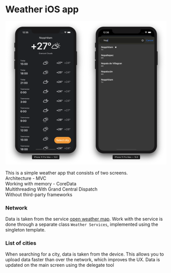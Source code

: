 # Weather iOS app
<img src="images/weather_app_main_screen.png" width="50%" height="50%"><img src="images/weather_app_cities_screen.png" width="50%" height="50%">

This is a simple weather app that consists of two screens.  
Architecture - MVC  
Working with memory - CoreData  
Multithreading With Grand Central Dispatch  
Without third-party frameworks

### Network
Data is taken from the service [open weather map](https://openweathermap.org). Work with the service is done through a separate class `Weather Services`, implemented using the singleton template.

### List of cities
When searching for a city, data is taken from the device. This allows you to upload data faster than over the network, which improves the UX. Data is updated on the main screen using the delegate tool
